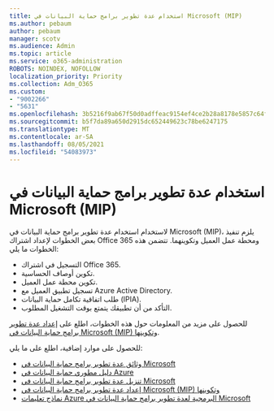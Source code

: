 ```yaml
---
title: استخدام عدة تطوير برامج حماية البيانات في Microsoft (MIP)
ms.author: pebaum
author: pebaum
manager: scotv
ms.audience: Admin
ms.topic: article
ms.service: o365-administration
ROBOTS: NOINDEX, NOFOLLOW
localization_priority: Priority
ms.collection: Adm_O365
ms.custom:
- "9002266"
- "5631"
ms.openlocfilehash: 3b5216f9ab67f50d0adffeac9154ef4ce2b28a8178e5857c64fbbd78884d77b6
ms.sourcegitcommit: b5f7da89a650d2915dc652449623c78be6247175
ms.translationtype: MT
ms.contentlocale: ar-SA
ms.lasthandoff: 08/05/2021
ms.locfileid: "54083973"
---
```

# <a name="using-mip-skd"></a>استخدام عدة تطوير برامج حماية البيانات في Microsoft (MIP)

لاستخدام استخدام عدة تطوير برامج حماية البيانات في Microsoft (MIP)، يلزم تنفيذ بعض الخطوات لإعداد اشتراك Office 365 ومحطة عمل العميل وتكوينهما. تتضمن هذه الخطوات ما يلي:

- التسجيل في اشتراك Office 365.
- تكوين أوصاف الحساسية.
- تكوين محطة عمل العميل.
- تسجيل تطبيق العميل مع Azure Active Directory.
- طلب اتفاقية تكامل حماية البيانات (IPIA).
- التأكد من أن تطبيقك يتمتع بوقت التشغيل المطلوب.

للحصول على مزيد من المعلومات حول هذه الخطوات، اطلع على [إعداد عدة تطوير برامج حماية البيانات في Microsoft (MIP) وتكوينها](https://docs.microsoft.com/information-protection/develop/setup-configure-mip).

للحصول على موارد إضافية، اطلع على ما يلي:

- [وثائق عدة تطوير برامج حماية البيانات في Microsoft](https://docs.microsoft.com/information-protection/develop/)
- [دليل مطوري حماية البيانات في Azure](https://docs.microsoft.com/azure/information-protection/develop/developers-guide)
- [تنزيل عدة تطوير برامج حماية البيانات في Microsoft](https://www.microsoft.com/download/details.aspx?id=57392)
- [إعداد عدة تطوير برامج حماية البيانات في Microsoft (MIP) وتكوينها](https://docs.microsoft.com/information-protection/develop/setup-configure-mip)
- [نماذج تعليمات Azure البرمجية لعدة تطوير برامج حماية البيانات في Microsoft](https://azure.microsoft.com/resources/samples/?sort=0&term=mipsdk)
